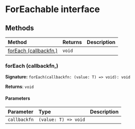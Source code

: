 # ForEachable interface













## Methods

| Method	   |  Returns	| Description|
|:-------------|:-------|:-----------|
|[forEach (callbackfn,)](#foreach-callbackfn)      | `void` |  |




### forEach (callbackfn,)



**Signature:** ``forEach(callbackfn: (value: T) => void): void``

**Returns**: `void`



#### Parameters


| Parameter	   | Type    | Description |
|:-------------|:---------------|:------------|
| `callbackfn`    | `(value: T) => void` |  |

